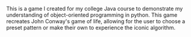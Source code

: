 This is a game I created for my college Java course to demonstrate my understanding of object-oriented programming in python. This game recreates John Conway's game of life, allowing for the user to choose a preset pattern or make their own to experience the iconic algorithm.

